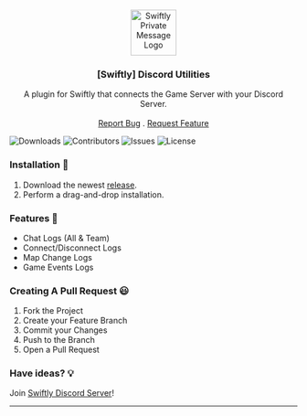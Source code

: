 <br/>
<p align="center">
  <a href="https://github.com/swiftly-solution/swiftly_discordutilities">
    <img src="https://media.discordapp.net/attachments/979452783466000466/1168236894652469248/Swiftly_Logo.png?ex=6575f264&is=65637d64&hm=dd2834983bebeab98d7febd44bb3bd20e9aded13ecefac63cc990b222a9d9e9e&=&format=webp&quality=lossless&width=468&height=468" alt="Swiftly Private Message Logo" width="80" height="80">
  </a>

  <h3 align="center">[Swiftly] Discord Utilities</h3>

  <p align="center">
    A plugin for Swiftly that connects the Game Server with your Discord Server.
    <br/>
    <br/>
    <a href="https://github.com/swiftly-solution/swiftly_discordutilities/issues">Report Bug</a>
    .
    <a href="https://github.com/swiftly-solution/swiftly_discordutilities/issues">Request Feature</a>
  </p>
</p>

![Downloads](https://img.shields.io/github/downloads/swiftly-solution/swiftly_discordutilities/total) ![Contributors](https://img.shields.io/github/contributors/swiftly-solution/swiftly_discordutilities?color=dark-green) ![Issues](https://img.shields.io/github/issues/swiftly-solution/swiftly_discordutilities) ![License](https://img.shields.io/github/license/swiftly-solution/swiftly_discordutilities) 

### Installation 👀

1. Download the newest [release](https://github.com/swiftly-solution/swiftly_discordutilities/releases).
2. Perform a drag-and-drop installation.

### Features 🧐

- Chat Logs (All & Team)
- Connect/Disconnect Logs
- Map Change Logs
- Game Events Logs

### Creating A Pull Request 😃

1. Fork the Project
2. Create your Feature Branch
3. Commit your Changes
4. Push to the Branch
5. Open a Pull Request

### Have ideas? 💡
Join [Swiftly Discord Server](https://swiftlycs2.net/discord)!

---